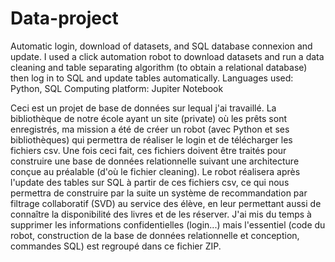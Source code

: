 # Data-project
Automatic login, download of datasets, and SQL database connexion and update. I used a click automation robot to download datasets and run a data cleaning and table separating algorithm (to obtain a relational database) then log in to SQL and update tables automatically.
Languages used: Python, SQL
Computing platform: Jupiter Notebook

Ceci est un projet de base de données sur lequal j'ai travaillé. La bibliothèque de notre école ayant un site (private) où les prêts sont enregistrés, ma mission a été de créer un robot (avec Python et ses bibliothèques) qui permettra de réaliser le login et de télécharger les fichiers csv. Une fois ceci fait, ces fichiers doivent être traités pour construire une base de données relationnelle suivant une architecture conçue au préalable (d'où le fichier cleaning). Le robot réalisera après l'update des tables sur SQL à partir de ces fichiers csv, ce qui nous permettra de construire par la suite un système de recommandation par filtrage collaboratif (SVD) au service des élève, en leur permettant aussi de connaître la disponibilité des livres et de les réserver. J'ai mis du temps à supprimer les informations confidentielles (login...) mais l'essentiel (code du robot, construction de la base de données relationnelle et conception, commandes SQL) est regroupé dans ce fichier ZIP.

